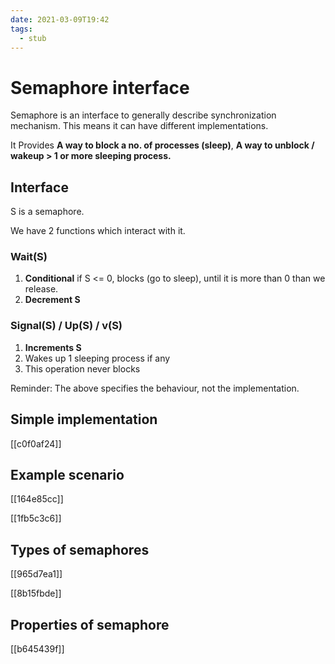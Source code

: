 ```yaml
---
date: 2021-03-09T19:42
tags: 
  - stub
---
```


# Semaphore interface

Semaphore is an interface to generally describe synchronization mechanism.
This means it can have different implementations.

It Provides **A way to block a no. of processes (sleep)**, 
**A way to unblock / wakeup > 1 or more sleeping process.**
  
## Interface

S is a semaphore.

We have 2 functions which interact with it.

### Wait(S)

1. **Conditional** if S <= 0, blocks (go to sleep), until it is more than 0 than we release.
2. **Decrement S**

### Signal(S) / Up(S) / v(S)

1. **Increments S**
2. Wakes up 1 sleeping process if any
3. This operation never blocks

Reminder: The above specifies the behaviour, not the implementation.

## Simple implementation

[[c0f0af24]]

## Example scenario

[[164e85cc]]

[[1fb5c3c6]]

## Types of semaphores

[[965d7ea1]]

[[8b15fbde]]

## Properties of semaphore

[[b645439f]]

